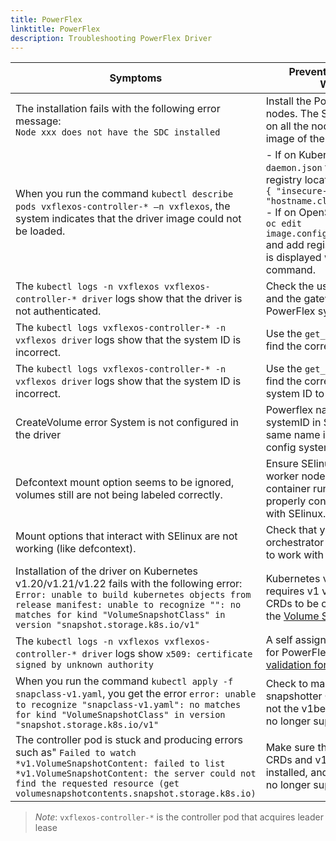 ```yaml
---
title: PowerFlex 
linktitle: PowerFlex 
description: Troubleshooting PowerFlex Driver
---
```


| Symptoms | Prevention, Resolution or Workaround |
|------------|--------------|
| The installation fails with the following error message: <br />```Node xxx does not have the SDC installed```| Install the PowerFlex SDC on listed nodes. The SDC must be installed on all the nodes that need to pull an image of the driver. |
| When you run the command `kubectl describe pods vxflexos-controller-* –n vxflexos`, the system indicates that the driver image could not be loaded. | - If on Kubernetes, edit the `daemon.json` file found in the registry location and add <br />```{ "insecure-registries" :[ "hostname.cloudapp.net:5000" ] }```<br />- If on OpenShift, run the command `oc edit image.config.openshift.io/cluster` and add registries to yaml file that is displayed when you run the command. |
|The `kubectl logs -n vxflexos vxflexos-controller-* driver` logs show that the driver is not authenticated.| Check the username, password, and the gateway IP address for the PowerFlex system.|
|The `kubectl logs vxflexos-controller-* -n vxflexos driver` logs show that the system ID is incorrect.| Use the `get_vxflexos_info.sh` to find the correct system ID. |
|The `kubectl logs vxflexos-controller-* -n vxflexos driver` logs show that the system ID is incorrect.| Use the `get_vxflexos_info.sh` to find the correct system ID. Add the system ID to `myvalues.yaml` script.|
|CreateVolume error System <Name> is not configured in the driver | Powerflex name if used for systemID in StorageClass ensure same name is also used in array config systemID |  
|Defcontext mount option seems to be ignored, volumes still are not being labeled correctly.|Ensure SElinux is enabled on a worker node, and ensure your container run time manager is properly configured to be utilized with SElinux.|
|Mount options that interact with SElinux are not working (like defcontext).|Check that your container orchestrator is properly configured to work with SElinux.|
|Installation of the driver on Kubernetes v1.20/v1.21/v1.22 fails with the following error: <br />```Error: unable to build kubernetes objects from release manifest: unable to recognize "": no matches for kind "VolumeSnapshotClass" in version "snapshot.storage.k8s.io/v1"```|Kubernetes v1.20/1.21/v1.22 requires v1 version of snapshot CRDs to be created in cluster, see the [Volume Snapshot Requirements](../../installation/helm/powerflex/#optional-volume-snapshot-requirements)|
| The `kubectl logs -n vxflexos vxflexos-controller-* driver` logs show `x509: certificate signed by unknown authority` |A self assigned certificate is used for PowerFlex array. See [certificate validation for PowerFlex Gateway](../../installation/helm/powerflex/#certificate-validation-for-powerflex-gateway-rest-api-calls)|
| When you run the command `kubectl apply -f snapclass-v1.yaml`, you get the error `error: unable to recognize "snapclass-v1.yaml": no matches for kind "VolumeSnapshotClass" in version "snapshot.storage.k8s.io/v1"` | Check to make sure that the v1 snapshotter CRDs are installed, and not the v1beta1 CRDs, which are no longer supported. |
| The controller pod is stuck and producing errors such as" `Failed to watch *v1.VolumeSnapshotContent: failed to list *v1.VolumeSnapshotContent: the server could not find the requested resource (get volumesnapshotcontents.snapshot.storage.k8s.io)` | Make sure that v1 snapshotter CRDs and v1 snapclass are installed, and not v1beta1, which is no longer supported. |


>*Note*: `vxflexos-controller-*` is the controller pod that acquires leader lease

